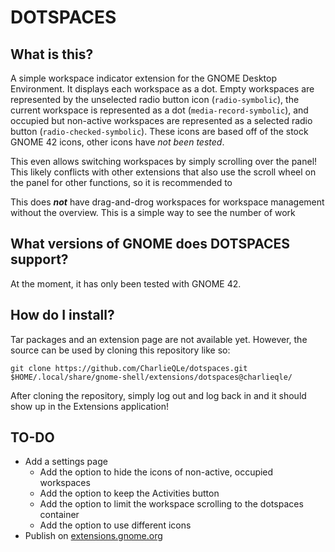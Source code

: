 # DOTSPACES

## What is this?

A simple workspace indicator extension for the GNOME Desktop Environment. It displays each workspace as a dot. Empty workspaces are represented by the unselected radio button icon (```radio-symbolic```), the current workspace is represented as a dot (```media-record-symbolic```), and occupied but non-active workspaces are represented as a selected radio button (```radio-checked-symbolic```). These icons are based off of the stock GNOME 42 icons, other icons have *not been tested*.

This even allows switching workspaces by simply scrolling over the panel! This likely conflicts with other extensions that also use the scroll wheel on the panel for other functions, so it is recommended to 

This does ***not*** have drag-and-drog workspaces for workspace management without the overview. This is a simple way to see the number of work

## What versions of GNOME does DOTSPACES support?

At the moment, it has only been tested with GNOME 42.

## How do I install?

Tar packages and an extension page are not available yet. However, the source can be used by cloning this repository like so:

```
git clone https://github.com/CharlieQLe/dotspaces.git $HOME/.local/share/gnome-shell/extensions/dotspaces@charlieqle/
```

After cloning the repository, simply log out and log back in and it should show up in the Extensions application!

## TO-DO

* Add a settings page
    * Add the option to hide the icons of non-active, occupied workspaces
    * Add the option to keep the Activities button
    * Add the option to limit the workspace scrolling to the dotspaces container
    * Add the option to use different icons
* Publish on [extensions.gnome.org](https://extensions.gnome.org/)
